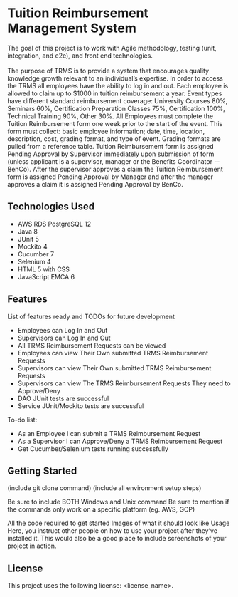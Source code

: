 # Tuition Reimbursement Management System
The goal of this project is to work with Agile methodology, testing (unit, integration, and e2e), and front end technologies.<br><br>
The purpose of TRMS is to provide a system that encourages quality knowledge growth relevant to an individual’s expertise.  In order to access the TRMS all employees have the ability to log in and out.  Each employee is allowed to claim up to $1000 in tuition reimbursement a year.  Event types have different standard reimbursement coverage: University Courses 80%, Seminars 60%, Certification Preparation Classes 75%, Certification 100%, Technical Training 90%, Other 30%.  All Employees must complete the Tuition Reimbursement form one week prior to the start of the event.  This form must collect: basic employee information; date, time, location, description, cost, grading format, and type of event.  Grading formats are pulled from a reference table.  Tuition Reimbursement form is assigned Pending Approval by Supervisor immediately upon submission of form (unless applicant is a supervisor, manager or the Benefits Coordinator -- BenCo).  After the supervisor approves a claim the Tuition Reimbursement form is assigned Pending Approval by Manager and after the manager approves a claim it is assigned Pending Approval by BenCo.

## Technologies Used

* AWS RDS PostgreSQL 12
* Java 8
* JUnit 5
* Mockito 4
* Cucumber 7
* Selenium 4
* HTML 5 with CSS
* JavaScript EMCA 6

## Features
List of features ready and TODOs for future development

* Employees can Log In and Out
* Supervisors can Log In and Out
* All TRMS Reimbursement Requests can be viewed
* Employees can view Their Own submitted TRMS Reimbursement Requests
* Supervisors can view Their Own submitted TRMS Reimbursement Requests
* Supervisors can view The TRMS Reimbursement Requests They need to Approve/Deny
* DAO JUnit tests are successful
* Service JUnit/Mockito tests are successful

To-do list:

* As an Employee I can submit a TRMS Reimbursement Request
* As a Supervisor I can  Approve/Deny a TRMS Reimbursement Request
* Get Cucumber/Selenium tests running successfully

## Getting Started
(include git clone command) (include all environment setup steps)

Be sure to include BOTH Windows and Unix command
Be sure to mention if the commands only work on a specific platform (eg. AWS, GCP)

All the code required to get started
Images of what it should look like
Usage
Here, you instruct other people on how to use your project after they’ve installed it. This would also be a good place to include screenshots of your project in action.

## License
This project uses the following license: <license_name>.

